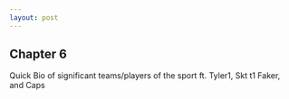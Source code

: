 ```yaml
---
layout: post
---
```

## Chapter 6

Quick Bio of significant teams/players of the sport
ft. Tyler1, Skt t1 Faker, and Caps